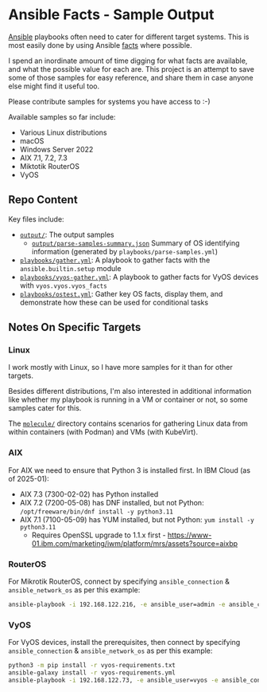# Ansible Facts - Sample Output

[Ansible](https://ansible.readthedocs.io/) playbooks often need to cater for different target systems. This is most easily done by using Ansible [facts](https://docs.ansible.com/ansible/latest/playbook_guide/playbooks_vars_facts.html) where possible.

I spend an inordinate amount of time digging for what facts are available, and what the possible value for each are. This project is an attempt to save some of those samples for easy reference, and share them in case anyone else might find it useful too.

Please contribute samples for systems you have access to :-)

Available samples so far include:

- Various Linux distributions
- macOS
- Windows Server 2022
- AIX 7.1, 7.2, 7.3
- Miktotik RouterOS
- VyOS

## Repo Content

Key files include:

- [`output/`](output): The output samples
	- [`output/parse-samples-summary.json`](output/parse-samples-summary.json) Summary of OS identifying information (generated by `playbooks/parse-samples.yml`)
- [`playbooks/gather.yml`](playbooks/gather.yml): A playbook to gather facts with the `ansible.builtin.setup` module
- [`playbooks/vyos-gather.yml`](playbooks/vyos-gather.yml): A playbook to gather facts for VyOS devices with `vyos.vyos.vyos_facts`
- [`playbooks/ostest.yml`](playbooks/ostest.yml): Gather key OS facts, display them, and demonstrate how these can be used for conditional tasks

## Notes On Specific Targets

### Linux

I work mostly with Linux, so I have more samples for it than for other targets.

Besides different distributions, I'm also interested in additional information like whether my playbook is running in a VM or container or not, so some samples cater for this.

The [`molecule/`](molecule) directory contains scenarios for gathering Linux data from within containers (with Podman) and VMs (with KubeVirt).

### AIX

For AIX we need to ensure that Python 3 is installed first. In IBM Cloud (as of 2025-01):

- AIX 7.3 (7300-02-02) has Python installed
- AIX 7.2 (7200-05-08) has DNF installed, but not Python: `/opt/freeware/bin/dnf install -y python3.11`
- AIX 7.1 (7100-05-09) has YUM installed, but not Python: `yum install -y python3.11`
	- Requires OpenSSL upgrade to 1.1.x first - <https://www-01.ibm.com/marketing/iwm/platform/mrs/assets?source=aixbp>

### RouterOS

For Mikrotik RouterOS, connect by specifying `ansible_connection` & `ansible_network_os` as per this example:

```sh
ansible-playbook -i 192.168.122.216, -e ansible_user=admin -e ansible_connection=ansible.netcommon.network_cli -e ansible_network_os=community.network.routeros gather.yml
```

### VyOS

For VyOS devices, install the prerequisites, then connect by specifying `ansible_connection` & `ansible_network_os` as per this example:

```bash
python3 -m pip install -r vyos-requirements.txt
ansible-galaxy install -r vyos-requirements.yml
ansible-playbook -i 192.168.122.73, -e ansible_user=vyos -e ansible_connection=ansible.netcommon.network_cli -e ansible_network_os=vyos.vyos.vyos vyos.yml
```
